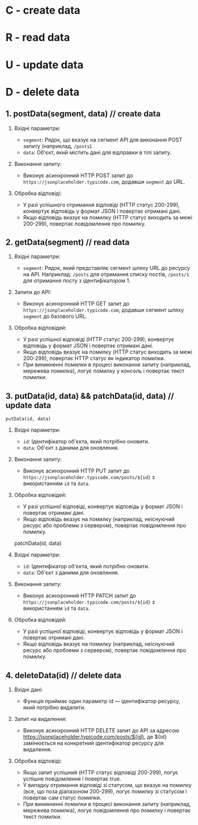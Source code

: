 # C - create data
# R - read data
# U - update data
# D - delete data

## 1. postData(segment, data)   // create data

1. Вхідні параметри:
    - `segment`: Рядок, що вказує на сегмент API для виконання POST запиту (наприклад, `/posts`).
    - `data`: Об'єкт, який містить дані для відправки в тілі запиту.

 2. Виконання запиту:
    - Виконує асинхронний HTTP POST запит до `https://jsonplaceholder.typicode.com`, додавши `segment` до URL.

 3. Обробка відповіді:
    - У разі успішного отримання відповіді (HTTP статус 200-299), конвертує відповідь у формат JSON і повертає отримані дані.
    - Якщо відповідь вказує на помилку (HTTP статус виходить за межі 200-299), повертає повідомлення про помилку.

## 2. getData(segment)   // read data

1. Вхідні параметри:
    - `segment`: Рядок, який представляє сегмент шляху URL до ресурсу на API. Наприклад: `/posts` для отримання списку постів, `/posts/1` для отримання посту з ідентифікатором 1.

 2. Запити до API:
    - Виконує асинхронний HTTP GET запит до `https://jsonplaceholder.typicode.com`, додавши сегмент шляху `segment` до базового URL.

 3. Обробка відповідей:
    - У разі успішної відповіді (HTTP статус 200-299), конвертує відповідь у формат JSON і повертає отримані дані.
    - Якщо відповідь вказує на помилку (HTTP статус виходить за межі 200-299), повертає HTTP статус як індикатор помилки.
    - При виникненні помилки в процесі виконання запиту (наприклад, мережева помилка), логує помилку у консоль і повертає текст помилки.

## 3. putData(id, data) && patchData(id, data)   // update data

    putData(id, data)

 1. Вхідні параметри:
    - `id`: Ідентифікатор об'єкта, який потрібно оновити.
    - `data`: Об'єкт з даними для оновлення.

 2. Виконання запиту:
    - Виконує асинхронний HTTP PUT запит до `https://jsonplaceholder.typicode.com/posts/${id}` з використанням `id` та `data`.

 3. Обробка відповідей:
    - У разі успішної відповіді, конвертує відповідь у формат JSON і повертає отримані дані.
    - Якщо відповідь вказує на помилку (наприклад, неіснуючий ресурс або проблеми з сервером), повертає повідомлення про помилку.


    patchData(id, data)

1. Вхідні параметри:
    - `id`: Ідентифікатор об'єкта, який потрібно оновити.
    - `data`: Об'єкт з даними для оновлення.

 2. Виконання запиту:
    - Виконує асинхронний HTTP PATCH запит до `https://jsonplaceholder.typicode.com/posts/${id}` з використанням `id` та `data`.

 3. Обробка відповідей:
    - У разі успішної відповіді, конвертує відповідь у формат JSON і повертає отримані дані.
    - Якщо відповідь вказує на помилку (наприклад, неіснуючий ресурс або проблеми з сервером), повертає повідомлення про помилку.

## 4. deleteData(id)  // delete data

1. Вхідні дані:
    - Функція приймає один параметр id — ідентифікатор ресурсу, який потрібно видалити.

2. Запит на видалення:
    - Виконує асинхронний HTTP DELETE запит до API за адресою https://jsonplaceholder.typicode.com/posts/${id}, де ${id} замінюється на конкретний ідентифікатор ресурсу для видалення.

3. Обробка відповіді:
   - Якщо запит успішний (HTTP статус відповіді 200-299), логує успішне повідомлення і повертає true.
   - У випадку отримання відповіді зі статусом, що вказує на помилку (все, що поза діапазоном 200-299), логує помилку зі статусом і повертає сам статус помилки.
   - При виникненні помилки в процесі виконання запиту (наприклад, мережева помилка), логує повідомлення про помилку і повертає текст помилки.
